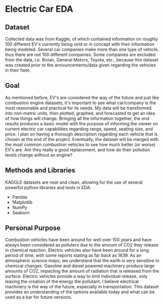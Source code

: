# Electric Car EDA

## Dataset
Collected data was from Kaggle, of which contained information on roughly 100 different EV's currently being sold or in concept with their information being modeled. Several car companies make more than one type of vehicle, thus there are not 100 different companies. Some companies are excluded from the data, i.e. Rivian, General Motors, Toyota, etc., because this dataset was created prior to the announcements/data given regarding the vehicles in their fleet.

## Goal
As mentioned before, EV's are considered the way of the future and just like combustion engine datasets, it's important to see what car/company is the most reasonable and practical for its needs. My data will be transformed into non-metric units, then plotted, graphed, and forecasted to get an idea of how things will change. Bringing all the information together, the end results produces a basic model with the purpose of informing the viewer on current electric car capabilities regarding range, speed, seating size, and price. I plan on having a thorough description regarding each vehicle that is chosen at the end of the project. Eventually, the dataset will be merged with the most common combustion vehicles to see how much better (or worse) EV's are. Are they really a good replacement, and how do their pollution levels change without an engine?   

## Methods and Libraries
KAGGLE datasets are neat and clean, allowing for the use of several powerful python libraries and tools in EDA:
* Pandas
* Matplotlib
* NumPy
* Seaborn

## Personal Purpose
Combustion vehicles have been around for well over 100 years and have always been considered as polluters due to the amount of CO2 they release in chemical reaction. Electric vehicles also have been around for a long period of time, with some reports stating as far back as 1839. As an atmospheric science major, we understand that the earth is very sensitive to chemical changes. Gasoline and diesel powered machinery produce large amounts of CO2, impacting the amount of radiation that is released from the surface. Electric vehicles provide a way to limit individual release, only leaving the creation of the energy the pollutant. I believe electrical machinery is the way of the future, especially in transportation. This dataset provides an understanding of the options available today and what can be used as a bar for future versions.   
